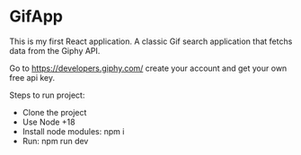 # GifApp

This is my first React application.  A classic Gif search application that fetchs data from the Giphy API.

Go to https://developers.giphy.com/ create your account and get your own free api key.

Steps to run project:
- Clone the project
- Use Node +18
- Install node modules: npm i
- Run: npm run dev